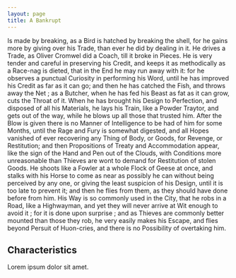 ```yaml
---
layout: page
title: A Bankrupt
---
```


Is made by breaking, as a Bird is hatched
by breaking the shell, for he gains more
by giving over his Trade, than ever he did by
dealing in it.  He drives a Trade, as Oliver
Cromwel did a Coach, till it broke in Pieces.
He is very tender and careful in preserving
his Credit, and keeps it as methodically as a
Race-nag is dieted, that in the End he may
run away with it: for he observes a punctual
Curiosity in performing his Word, until he
has improved his Credit as far as it can go;
and then he has catched the Fish, and throws
away the Net ; as a Butcher, when he has fed
his Beast as fat as it can grow, cuts the Throat
of it.  When he has brought his Design to
Perfection, and disposed of all his Materials,
he lays his Train, like a Powder Traytor, and
gets out of the way, while he blows up all
those that trusted him.  After the Blow is
given there is no Manner of Intelligence to be
had of him for some Months, until the Rage
and Fury is somewhat digested, and all Hopes
vanished of ever recovering any Thing of Body,
or Goods, for Revenge, or Restitution; and
then Propositions of Treaty and Accommodation appear, like the sign of the Hand and Pen
out of the Clouds, with Conditions more unreasonable than Thieves are wont to demand
for Restitution of stolen Goods.  He shoots
like a Fowler at a whole Flock of Geese at
once, and stalks with his Horse to come as near
as possibly he can without being perceived by
any one, or giving the least suspicion of his
Design, until it is too late to prevent it; and
then he flies from them, as they should have
done before from him.  His Way is so commonly used in the City, that he robs in a Road,
like a Highwayman, and yet they will never
arrive at Wit enough to avoid it ; for it is done
upon surprise ; and as Thieves are commonly
better mounted than those they rob, he very
easily makes his Escape, and flies beyond Persuit of Huon-cries, and there is no Possibility
of overtaking him.

## Characteristics

Lorem ipsum dolor sit amet.
